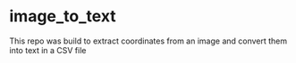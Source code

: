 # image_to_text
This repo was build to extract coordinates from an image and convert them into text in a CSV file
